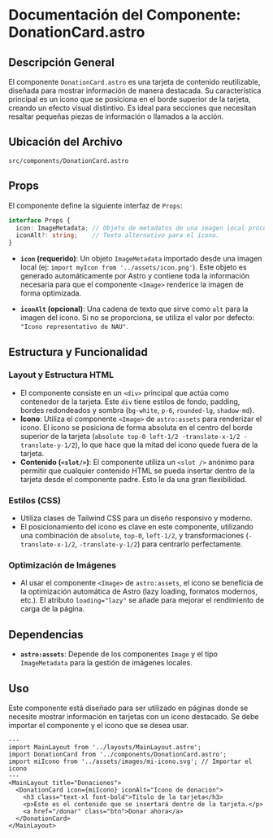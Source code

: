 
# Documentación del Componente: DonationCard.astro

## Descripción General

El componente `DonationCard.astro` es una tarjeta de contenido reutilizable, diseñada para mostrar información de manera destacada. Su característica principal es un icono que se posiciona en el borde superior de la tarjeta, creando un efecto visual distintivo. Es ideal para secciones que necesitan resaltar pequeñas piezas de información o llamados a la acción.

## Ubicación del Archivo

`src/components/DonationCard.astro`

## Props

El componente define la siguiente interfaz de `Props`:

```typescript
interface Props {
  icon: ImageMetadata; // Objeto de metadatos de una imagen local procesada por Astro.
  iconAlt?: string;    // Texto alternativo para el icono.
}
```

- **`icon` (requerido)**: Un objeto `ImageMetadata` importado desde una imagen local (ej: `import myIcon from '../assets/icon.png'`). Este objeto es generado automáticamente por Astro y contiene toda la información necesaria para que el componente `<Image>` renderice la imagen de forma optimizada.

- **`iconAlt` (opcional)**: Una cadena de texto que sirve como `alt` para la imagen del icono. Si no se proporciona, se utiliza el valor por defecto: `"Icono representativo de NAU"`.

## Estructura y Funcionalidad

### Layout y Estructura HTML

- El componente consiste en un `<div>` principal que actúa como contenedor de la tarjeta. Este `div` tiene estilos de fondo, padding, bordes redondeados y sombra (`bg-white`, `p-6`, `rounded-lg`, `shadow-md`).
- **Icono**: Utiliza el componente `<Image>` de `astro:assets` para renderizar el icono. El icono se posiciona de forma absoluta en el centro del borde superior de la tarjeta (`absolute top-0 left-1/2 -translate-x-1/2 -translate-y-1/2`), lo que hace que la mitad del icono quede fuera de la tarjeta.
- **Contenido (`<slot/>`)**: El componente utiliza un `<slot />` anónimo para permitir que cualquier contenido HTML se pueda insertar dentro de la tarjeta desde el componente padre. Esto le da una gran flexibilidad.

### Estilos (CSS)

- Utiliza clases de Tailwind CSS para un diseño responsivo y moderno.
- El posicionamiento del icono es clave en este componente, utilizando una combinación de `absolute`, `top-0`, `left-1/2`, y transformaciones (`-translate-x-1/2`, `-translate-y-1/2`) para centrarlo perfectamente.

### Optimización de Imágenes

- Al usar el componente `<Image>` de `astro:assets`, el icono se beneficia de la optimización automática de Astro (lazy loading, formatos modernos, etc.). El atributo `loading="lazy"` se añade para mejorar el rendimiento de carga de la página.

## Dependencias

- **`astro:assets`**: Depende de los componentes `Image` y el tipo `ImageMetadata` para la gestión de imágenes locales.

## Uso

Este componente está diseñado para ser utilizado en páginas donde se necesite mostrar información en tarjetas con un icono destacado. Se debe importar el componente y el icono que se desea usar.

```astro
---
import MainLayout from '../layouts/MainLayout.astro';
import DonationCard from '../components/DonationCard.astro';
import miIcono from '../assets/images/mi-icono.svg'; // Importar el icono
---
<MainLayout title="Donaciones">
  <DonationCard icon={miIcono} iconAlt="Icono de donación">
    <h3 class="text-xl font-bold">Título de la tarjeta</h3>
    <p>Este es el contenido que se insertará dentro de la tarjeta.</p>
    <a href="/donar" class="btn">Donar ahora</a>
  </DonationCard>
</MainLayout>
```
